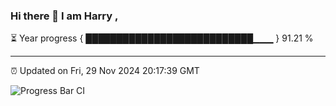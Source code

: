 ### Hi there 👋 I am Harry , 

⏳ Year progress { ███████████████████████████▁▁▁ } 91.21 %

---

⏰ Updated on Fri, 29 Nov 2024 20:17:39 GMT

![Progress Bar CI](https://github.com/duykhang68/duykhang68/workflows/Progress%20Bar%20CI/badge.svg)
